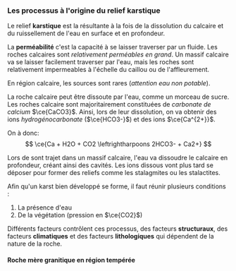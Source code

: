 ### Les processus à l'origine du relief karstique

Le relief **karstique** est la résultante à la fois de la dissolution du calcaire et du ruissellement de l'eau en surface et en profondeur.

La **perméabilité** c'est la capacité à se laisser traverser par un fluide. Les roches calcaires sont *relativement perméables en grand*. Un massif calcaire va se laisser facilement traverser par l'eau, mais les roches sont relativement impermeables à l'échelle du caillou ou de l'affleurement.

En région calcaire, les sources sont rares (*attention eau non potable*).

La roche calcaire peut être dissoute par l'eau, comme un morceau de sucre. Les roches calcaire sont majoritairement constituées de *carbonate de calcium* $\ce{CaCO3}$. Ainsi, lors de leur dissolution, on va obtenir des ions *hydrogénocarbonate* ($\ce{HCO3-}$) et des ions $\ce{Ca^{2+}}$.

On à donc:
$$
\ce{Ca + H2O + CO2 \leftrightharpoons 2HCO3- + Ca2+}
$$

Lors de sont trajet dans un massif calcaire, l'eau va dissoudre le calcaire en profondeur, créant ainsi des cavités. Les ions dissous vont plus tard se déposer pour former des reliefs comme les stalagmites ou les stalactites.

Afin qu'un karst bien développé se forme, il faut réunir plusieurs conditions :
1. La présence d'eau
2. De la végétation (pression en $\ce{CO2}$)

Différents facteurs contrôlent ces processus, des facteurs **structuraux**, des facteurs **climatiques** et des facteurs **lithologiques** qui dépendent de la nature de la roche.

#### Roche mère granitique en région tempérée

